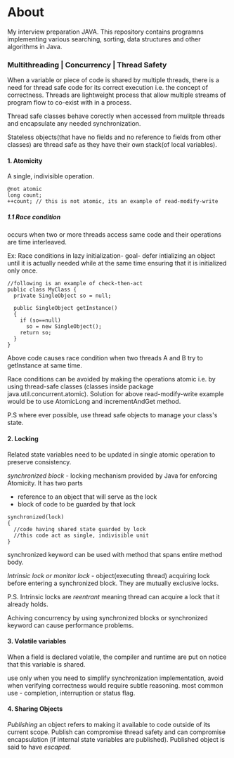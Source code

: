 # About
My interview preparation JAVA.
This repository contains programns implementing various searching, sorting, data structures and other algorithms in Java.

### Multithreading | Concurrency | Thread Safety
When a variable or piece of code is shared by multiple threads, there is a need for thread safe code for its correct execution i.e. the concept of correctness. Threads are lightweight process that allow multiple streams of program flow to co-exist with in a process.

Thread safe classes behave corectly when accessed from mulitple threads and encapsulate any needed synchronization.

Stateless objects(that have no fields and no reference to fields from other classes) are thread safe as they have their own stack(of local variables).

#### **1. Atomicity**
A single, indivisible operation.

```
@not atomic
long count;
++count; // this is not atomic, its an example of read-modify-write
```

##### **1.1 Race condition**
occurs when two or more threads access same code and their operations are time interleaved.

Ex:
Race conditions in lazy initialization-
goal- defer intializing an object until it is actually needed while at the same time ensuring that it is initialized only once.
```
//following is an example of check-then-act
public class MyClass {
  private SingleObject so = null;
  
  public SingleObject getInstance()
  {
    if (so==null)
      so = new SingleObject();
    return so;
  }
}
```
Above code causes race condition when two threads A and B try to getInstance at same time.

Race conditions can be avoided by making the operations atomic i.e. by using thread-safe classes (classes inside package java.util.concurrent.atomic). Solution for above read-modify-write example would be to use AtomicLong and incrementAndGet method.

P.S where ever possible, use thread safe objects to manage your class's state.

#### **2. Locking**
Related state variables need to be updated in single atomic operation to preserve consistency.

*synchronized block* - locking mechanism provided by Java for enforcing Atomicity. It has two parts
* reference to an object that will serve as the lock
* block of code to be guarded by that lock

```
synchronized(lock)
{
  //code having shared state guarded by lock
  //this code act as single, indivisible unit
}
```

synchronized keyword can be used with method that spans entire method body.

*Intrinsic lock or monitor lock* - object(executing thread) acquiring lock before entering a synchronized block. They are mutually exclusive locks.

P.S. Intrinsic locks are *reentrant* meaning thread can acquire a lock that it already holds.

Achiving concurrency by using synchronized blocks or synchronized keyword can cause performance problems.

#### **3. Volatile variables**
When a field is declared volatile, the compiler and runtime are put on notice that this variable is shared.

use only when you need to simplify synchronization implementation, avoid when verifying correctness would require subtle reasoning. most common use - completion, interruption or status flag.

#### **4. Sharing Objects**
*Publishing* an object refers to making it available to code outside of its current scope. Publish can compromise thread safety and can compromise encapsulation (if internal state variables are published). Published object is said to have *escaped*.
